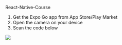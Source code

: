 React-Native-Course

1. Get the Expo Go app from App Store/Play Market
2. Open the camera on your device
3. Scan the code below

<img src="https://qr.expo.dev/expo-go?owner=tipanazar&slug=React-Native-Course&releaseChannel=default&host=exp.host"/>
